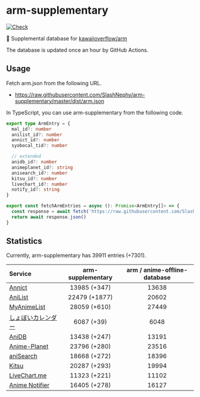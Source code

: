 # arm-supplementary

[![Check](https://github.com/SlashNephy/arm-supplementary/actions/workflows/check-node.yml/badge.svg)](https://github.com/SlashNephy/arm-supplementary/actions/workflows/check-node.yml)

💊 Supplemental database for [kawaiioverflow/arm](https://github.com/kawaiioverflow/arm)

The database is updated once an hour by GitHub Actions.

## Usage

Fetch arm.json from the following URL.

- https://raw.githubusercontent.com/SlashNephy/arm-supplementary/master/dist/arm.json

In TypeScript, you can use arm-supplementary from the following code.

```TypeScript
export type ArmEntry = {
  mal_id?: number
  anilist_id?: number
  annict_id?: number
  syobocal_tid?: number

  // extended
  anidb_id?: number
  animeplanet_id?: string
  anisearch_id?: number
  kitsu_id?: number
  livechart_id?: number
  notify_id?: string
}

export const fetchArmEntries = async (): Promise<ArmEntry[]> => {
  const response = await fetch('https://raw.githubusercontent.com/SlashNephy/arm-supplementary/master/dist/arm.json')
  return await response.json()
}
```

## Statistics

Currently, arm-supplementary has 39911 entries (+7301).

| Service                                     | arm-supplementary | arm / anime-offline-database |
| :------------------------------------------ | :---------------: | :--------------------------: |
| [Annict](https://annict.com)                |   13985 (+347)    |            13638             |
| [AniList](https://anilist.co)               |   22479 (+1877)   |            20602             |
| [MyAnimeList](https://myanimelist.net)      |   28059 (+610)    |            27449             |
| [しょぼいカレンダー](https://cal.syoboi.jp) |    6087 (+39)     |             6048             |
| [AniDB](https://anidb.net)                  |   13438 (+247)    |            13191             |
| [Anime-Planet](https://anime-planet.com)    |   23796 (+280)    |            23516             |
| [aniSearch](https://anisearch.com)          |   18668 (+272)    |            18396             |
| [Kitsu](https://kitsu.io)                   |   20287 (+293)    |            19994             |
| [LiveChart.me](https://livechart.me)        |   11323 (+221)    |            11102             |
| [Anime Notifier](https://notify.moe)        |   16405 (+278)    |            16127             |
